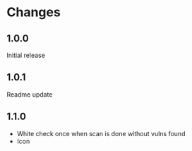 # Changes

## 1.0.0

Initial release

## 1.0.1

Readme update

## 1.1.0

- White check once when scan is done without vulns found
- Icon
